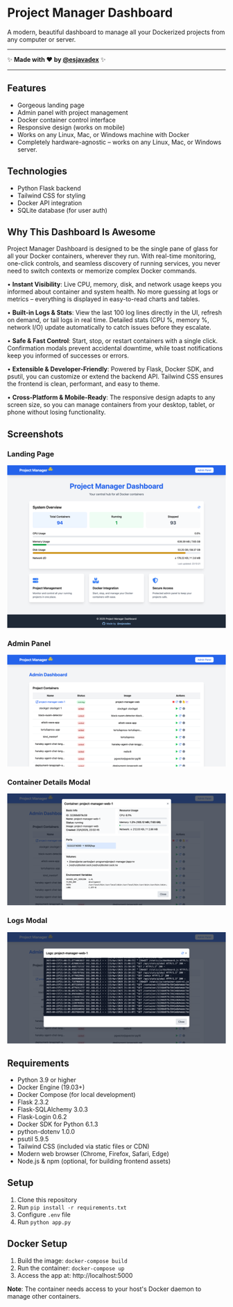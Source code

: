 # Project Manager Dashboard

A modern, beautiful dashboard to manage all your Dockerized projects from any computer or server.

---

✨ **Made with ❤️ by [@esjavadex](https://github.com/esjavadex)** ✨

---

## Features
- Gorgeous landing page
- Admin panel with project management
- Docker container control interface
- Responsive design (works on mobile)
- Works on any Linux, Mac, or Windows machine with Docker
- Completely hardware-agnostic – works on any Linux, Mac, or Windows server.

## Technologies
- Python Flask backend
- Tailwind CSS for styling
- Docker API integration
- SQLite database (for user auth)

## Why This Dashboard Is Awesome

Project Manager Dashboard is designed to be the single pane of glass for all your Docker containers, wherever they run. With real-time monitoring, one-click controls, and seamless discovery of running services, you never need to switch contexts or memorize complex Docker commands.

• **Instant Visibility**: Live CPU, memory, disk, and network usage keeps you informed about container and system health. No more guessing at logs or metrics – everything is displayed in easy-to-read charts and tables.

• **Built-in Logs & Stats**: View the last 100 log lines directly in the UI, refresh on demand, or tail logs in real time. Detailed stats (CPU %, memory %, network I/O) update automatically to catch issues before they escalate.

• **Safe & Fast Control**: Start, stop, or restart containers with a single click. Confirmation modals prevent accidental downtime, while toast notifications keep you informed of successes or errors.

• **Extensible & Developer-Friendly**: Powered by Flask, Docker SDK, and psutil, you can customize or extend the backend API. Tailwind CSS ensures the frontend is clean, performant, and easy to theme.

• **Cross-Platform & Mobile-Ready**: The responsive design adapts to any screen size, so you can manage containers from your desktop, tablet, or phone without losing functionality.

## Screenshots

### Landing Page
![Landing Page](img/index.png)

### Admin Panel
![Admin Panel](img/admin.png)

### Container Details Modal
![Container Details Modal](img/info.png)

### Logs Modal
![Logs Modal](img/logs.png)

## Requirements

- Python 3.9 or higher
- Docker Engine (19.03+)
- Docker Compose (for local development)
- Flask 2.3.2
- Flask-SQLAlchemy 3.0.3
- Flask-Login 0.6.2
- Docker SDK for Python 6.1.3
- python-dotenv 1.0.0
- psutil 5.9.5
- Tailwind CSS (included via static files or CDN)
- Modern web browser (Chrome, Firefox, Safari, Edge)
- Node.js & npm (optional, for building frontend assets)

## Setup
1. Clone this repository
2. Run `pip install -r requirements.txt`
3. Configure `.env` file
4. Run `python app.py`

## Docker Setup
1. Build the image: `docker-compose build`
2. Run the container: `docker-compose up`
3. Access the app at: http://localhost:5000

**Note**: The container needs access to your host's Docker daemon to manage other containers.

